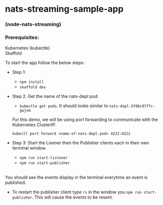 # nats-streaming-sample-app

### (node-nats-streaming)

### Prerequisites:
 Kubernetes (kubectle)\
 Skaffold

To start the app follow the below steps:
  - Step 1:
    - `npm install`
    - `skaffold dev`

  - Step 2. Get the name of the nats-depl pod:
    - `kubectle get pods`. It should looke similar to `nats-depl-5f86c87ffc-gwjxm`
    
    For this demo, we will be using port forwarding to communicate with the Kubernetes ClusterIP.
    
    `kubectl port-forward <name-of-nats-depl-pod> 4222:4222`
    
  - Step 3: Start the Lisener then the Publisher clients each in their own terminal window.
    - `npm run start-listener`
    - `npm run start-publisher`
 
 \
 You should see the events display in the terminal everytime an event is published.
 
 - To restart the publisher client type `rs` in the window you `npm run start-publisher`. This will cause the events to be resent.
